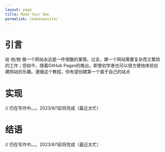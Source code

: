 ```yaml
---
layout: page
title: Make Your Own
permalink: /makeownsite/
---
```

# 引言
给 他/她 做一个网站永远是一件很酷的事情。过去，建一个网站需要复杂而又繁琐的工作；但如今，随着GitHub Pages的推出，即使初学者也可以很方便地体验创建网站的乐趣。遵循这个教程，你有望创建第一个属于自己的站点
# 实现
// 仍在写作中。。。2023/8/1前将完成（最近太忙）
# 结语
// 仍在写作中。。。2023/8/1前将完成（最近太忙）
